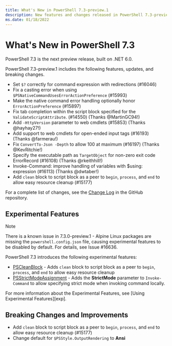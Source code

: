 ```yaml
---
title: What's New in PowerShell 7.3-preview.1
description: New features and changes released in PowerShell 7.3-preview.1
ms.date: 01/18/2022
---
```


# What's New in PowerShell 7.3

PowerShell 7.3 is the next preview release, built on .NET 6.0.

PowerShell 7.3-preview.1 includes the following features, updates, and breaking changes.

- Set `$?` correctly for command expression with redirections (#16046)
- Fix a casting error when using `$PSNativeCommandUsesErrorActionPreference` (#15993)
- Make the native command error handling optionally honor `ErrorActionPreference` (#15897)
- Fix tab completion within the script block specified for the `ValidateScriptAttribute`. (#14550)
  (Thanks @MartinGC94!)
- Add `-HttpVersion` parameter to web cmdlets (#15853) (Thanks @hayhay27!)
- Add support to web cmdlets for open-ended input tags (#16193) (Thanks @farmerau!)
- Fix `ConvertTo-Json -Depth` to allow 100 at maximum (#16197) (Thanks @KevRitchie!)
- Specify the executable path as `TargetObject` for non-zero exit code ErrorRecord (#16108) (Thanks
  @rkeithhill!)
- Invoke-Command: improve handling of variables with $using: expression (#16113) (Thanks @dwtaber!)
- Add `clean` block to script block as a peer to `begin`, `process`, and `end` to allow easy
  resource cleanup (#15177)

For a complete list of changes, see the [Change Log][CHANGELOG] in the GitHub repository.

## Experimental Features

> [!NOTE]
> There is a known issue in 7.3.0-preview.1 - Alpine Linux packages are missing the
> `powershell.config.json` file, causing experimental features to be disabled by default. For
> details, see Issue #16636.

PowerShell 7.3 introduces the following experimental features:

- [PSCleanBlock][exp-clean] - Adds `clean` block to script block as a peer to `begin`, `process`,
  and `end` to allow easy resource cleanup
- [PSStrictModeAssignment][strict] - Adds the **StrictMode** parameter to `Invoke-Command` to allow
  specifying strict mode when invoking command locally.

For more information about the Experimental Features, see [Using Experimental Features][exp].

## Breaking Changes and Improvements

- Add `clean` block to script block as a peer to `begin`, `process`, and `end` to allow easy
  resource cleanup (#15177)
- Change default for `$PSStyle.OutputRendering` to **Ansi**

<!-- reference links -->

[CHANGELOG]: https://github.com/PowerShell/PowerShell/releases/tag/v7.3.0-preview.1
[exp-clean]: ../learn/experimental-features.md#pscleanblock
[strict]: ../learn/experimental-features.md#psstrictmodeassignment
